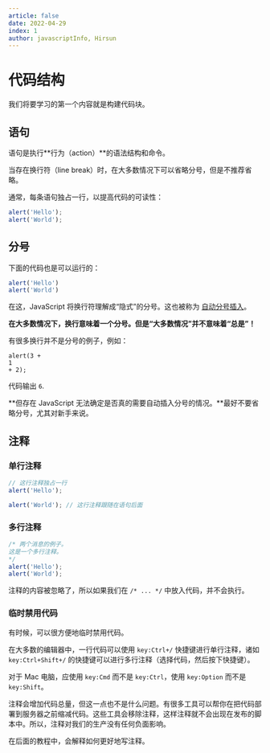 ```yaml
---
article: false
date: 2022-04-29
index: 1
author: javascriptInfo, Hirsun
---
```


# 代码结构

我们将要学习的第一个内容就是构建代码块。

## 语句

语句是执行**行为（action）**的语法结构和命令。

当存在换行符（line break）时，在大多数情况下可以省略分号，但是不推荐省略。

通常，每条语句独占一行，以提高代码的可读性：

```javascript
alert('Hello');
alert('World');
```

## 分号

下面的代码也是可以运行的：

```javascript
alert('Hello')
alert('World')
```

在这，JavaScript 将换行符理解成“隐式”的分号。这也被称为 [自动分号插入](https://tc39.github.io/ecma262/#sec-automatic-semicolon-insertion)。

**在大多数情况下，换行意味着一个分号。但是“大多数情况”并不意味着“总是”！**

有很多换行并不是分号的例子，例如：

```
alert(3 +
1
+ 2);
```

代码输出 `6`.

**但存在 JavaScript 无法确定是否真的需要自动插入分号的情况。**最好不要省略分号，尤其对新手来说。

## 注释

### 单行注释

```javascript
// 这行注释独占一行
alert('Hello');

alert('World'); // 这行注释跟随在语句后面
```

### 多行注释

```javascript
/* 两个消息的例子。
这是一个多行注释。
*/
alert('Hello');
alert('World');
```

注释的内容被忽略了，所以如果我们在 `/* ... */` 中放入代码，并不会执行。

### 临时禁用代码

有时候，可以很方便地临时禁用代码。

在大多数的编辑器中，一行代码可以使用 `key:Ctrl+/` 快捷键进行单行注释，诸如 `key:Ctrl+Shift+/` 的快捷键可以进行多行注释（选择代码，然后按下快捷键）。

对于 Mac 电脑，应使用 `key:Cmd` 而不是 `key:Ctrl`，使用 `key:Option` 而不是 `key:Shift`。

注释会增加代码总量，但这一点也不是什么问题。有很多工具可以帮你在把代码部署到服务器之前缩减代码。这些工具会移除注释，这样注释就不会出现在发布的脚本中。所以，注释对我们的生产没有任何负面影响。

在后面的教程中，会解释如何更好地写注释。

